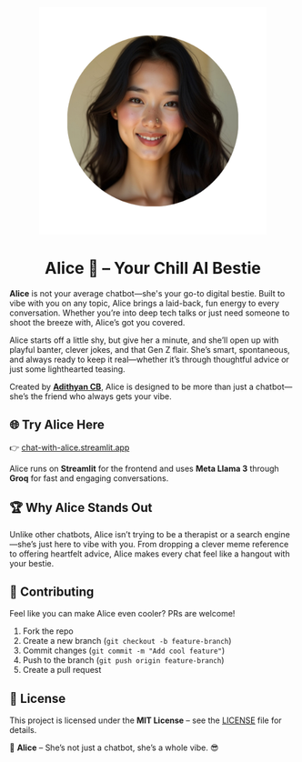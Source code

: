 <p align="center">
  <img src="./images/alice-pic.png" alt="Alt text" width="400">
</p>


<h1 align="center"> Alice 👾 – Your Chill AI Bestie</h1>

**Alice** is not your average chatbot—she's your go-to digital bestie. Built to vibe with you on any topic, Alice brings a laid-back, fun energy to every conversation. Whether you’re into deep tech talks or just need someone to shoot the breeze with, Alice’s got you covered.  

Alice starts off a little shy, but give her a minute, and she’ll open up with playful banter, clever jokes, and that Gen Z flair. She’s smart, spontaneous, and always ready to keep it real—whether it’s through thoughtful advice or just some lighthearted teasing.   

Created by **[Adithyan CB](https://github.com/adithyancb)**, Alice is designed to be more than just a chatbot—she’s the friend who always gets your vibe.  


## 🌐 Try Alice Here  
👉 [chat-with-alice.streamlit.app](https://chat-with-alice.streamlit.app)  

Alice runs on **Streamlit** for the frontend and uses **Meta Llama 3** through **Groq** for fast and engaging conversations.   


## 🏆 Why Alice Stands Out  
Unlike other chatbots, Alice isn’t trying to be a therapist or a search engine—she’s just here to vibe with you. From dropping a clever meme reference to offering heartfelt advice, Alice makes every chat feel like a hangout with your bestie.  


## 🙌 Contributing  
Feel like you can make Alice even cooler? PRs are welcome!  
1. Fork the repo  
2. Create a new branch (`git checkout -b feature-branch`)  
3. Commit changes (`git commit -m "Add cool feature"`)  
4. Push to the branch (`git push origin feature-branch`)  
5. Create a pull request  



## 📜 License  
This project is licensed under the **MIT License** – see the [LICENSE](LICENSE) file for details.  



👾 **Alice** – She’s not just a chatbot, she’s a whole vibe. 😎
